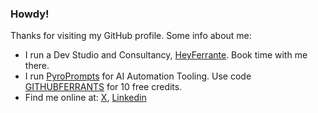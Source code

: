 ### Howdy!

Thanks for visiting my GitHub profile. Some info about me:

- I run a Dev Studio and Consultancy, [HeyFerrante](https://heyferrante.com?ref=github). Book time with me there.
- I run [PyroPrompts](https://pyroprompts.com) for AI Automation Tooling. Use code [GITHUBFERRANTS](https://pyroprompts.com/promo_code_redeem?code=GITHUBFERRANTS) for 10 free credits.
- Find me online at: [X](https://x.com/ferrants/), [Linkedin](https://www.linkedin.com/in/ferrants/)
